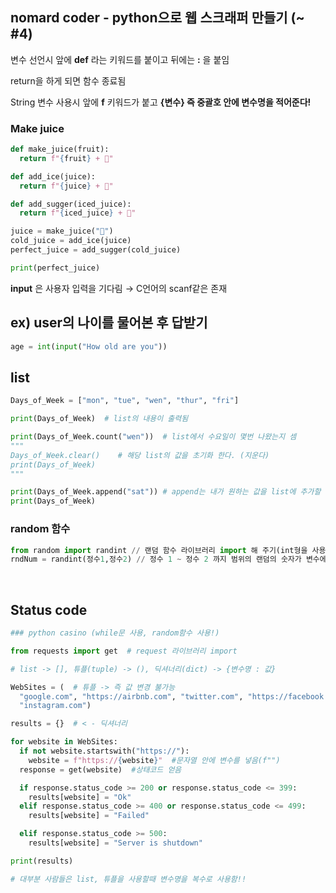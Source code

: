 ## nomard coder - python으로 웹 스크래퍼 만들기 (~ #4)

변수 선언시 앞에  **def** 라는 키워드를 붙이고 뒤에는 **:** 을 붙임

return을 하게 되면 함수 종료됨

String 변수 사용시 앞에 **f** 키워드가 붙고   **{변수} 즉  중괄호 안에 변수명을 적어준다!** 

### **Make juice**

```python
def make_juice(fruit):
  return f"{fruit} + 🥤"

def add_ice(juice):
  return f"{juice} + 🧊"

def add_sugger(iced_juice):
  return f"{iced_juice} + 🧂"

juice = make_juice("🍎")
cold_juice = add_ice(juice)
perfect_juice = add_sugger(cold_juice)

print(perfect_juice)
```

**input** 은 사용자 입력을 기다림  → C언어의 scanf같은 존재

## ex) user의 나이를 물어본 후 답받기

```python
age = int(input("How old are you"))
```

## **list**
```python
Days_of_Week = ["mon", "tue", "wen", "thur", "fri"]

print(Days_of_Week)  # list의 내용이 출력됨

print(Days_of_Week.count("wen"))  # list에서 수요일이 몇번 나왔는지 셈
"""
Days_of_Week.clear()    # 해당 list의 값을 초기화 한다. (지운다)
print(Days_of_Week)
"""

print(Days_of_Week.append("sat")) # append는 내가 원하는 값을 list에 추가할 수 있음.
print(Days_of_Week)
```

### random 함수

```python
from random import randint // 랜덤 함수 라이브러리 import 해 주기(int형을 사용함 여기선)
rndNum = randint(정수1,정수2) // 정수 1 ~ 정수 2 까지 범위의 랜덤의 숫자가 변수에 들어감 
```

<br>

## **Status code**
```python
### python casino (while문 사용, random함수 사용!)

from requests import get  # request 라이브러리 import

# list -> [], 튜플(tuple) -> (), 딕셔너리(dict) -> {변수명 : 값}

WebSites = (  # 튜플 -> 즉 값 변경 불가능
  "google.com", "https://airbnb.com", "twitter.com", "https://facebook.com",
  "instagram.com")

results = {}  # < - 딕셔너리

for website in WebSites:
  if not website.startswith("https://"):
    website = f"https://{website}"  #문자열 안에 변수를 넣음(f"")
  response = get(website)  #상태코드 얻음

  if response.status_code >= 200 or response.status_code <= 399:
    results[website] = "Ok"
  elif response.status_code >= 400 or response.status_code <= 499:
    results[website] = "Failed"

  elif response.status_code >= 500:
    results[website] = "Server is shutdown"

print(results)

# 대부분 사람들은 list, 튜플을 사용할때 변수명을 복수로 사용함!!
```